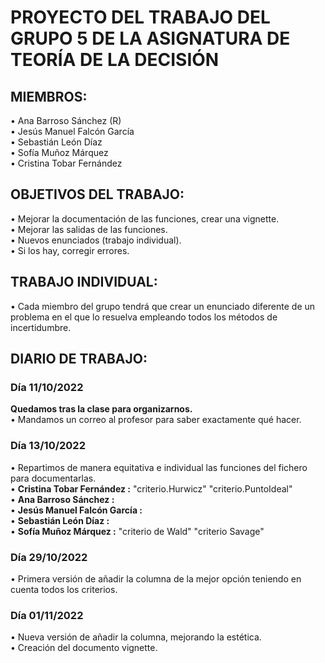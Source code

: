 # PROYECTO DEL TRABAJO DEL GRUPO 5 DE LA ASIGNATURA DE TEORÍA DE LA DECISIÓN
## MIEMBROS:
• Ana Barroso Sánchez (R)  <br>
• Jesús Manuel Falcón García  <br>
• Sebastián León Díaz  <br>
• Sofía Muñoz Márquez<br>
• Cristina Tobar Fernández  <br>
## OBJETIVOS DEL TRABAJO:
• Mejorar la documentación de las funciones, crear una vignette.  <br>
• Mejorar las salidas de las funciones.  <br>
• Nuevos enunciados (trabajo individual).  <br>
• Si los hay, corregir errores.  <br>
## TRABAJO INDIVIDUAL:
• Cada miembro del grupo tendrá que crear un enunciado diferente de un problema en el
que lo resuelva empleando todos los métodos de incertidumbre.
## DIARIO DE TRABAJO:
### Día 11/10/2022
**Quedamos tras la clase para organizarnos.** <br>
• Mandamos un correo al profesor para saber exactamente qué hacer.<br>
### Día 13/10/2022
• Repartimos de manera equitativa e individual las funciones del fichero para documentarlas.<br>
    • **Cristina Tobar Fernández :** "criterio.Hurwicz" "criterio.PuntoIdeal"<br>
    • **Ana Barroso Sánchez :**              <br>
    • **Jesús Manuel Falcón García :**       <br>
    • **Sebastián León Díaz :**              <br>
    • **Sofía Muñoz Márquez :**   "criterio de Wald"            "criterio Savage" <br>
    
### Día 29/10/2022
• Primera versión de añadir la columna de la mejor opción teniendo en cuenta todos los criterios.
    
### Día 01/11/2022
• Nueva versión de añadir la columna, mejorando la estética.<br>
• Creación del documento vignette.<br>
